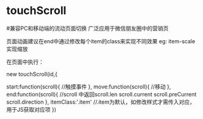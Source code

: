 # touchScroll
#兼容PC和移动端的流动页面切换
广泛应用于微信朋友圈中的营销页

页面动画建议在end中通过修改每个item的class来实现不同效果 
	eg: item-scale 实现缩放
	

在页面中执行：

new touchScroll(id,{

  start:function(scroll){
      //触摸事件
  },
  move:function(scroll){
    //移动
  },
  end:function(scroll){
    //scroll 中返回scroll.len scroll.current  scroll.preCurrent  scroll.direction
  },
  itemClass:'.item' //.item为默认，如修改样式才需传入对应，用于JS获取对应项
})
